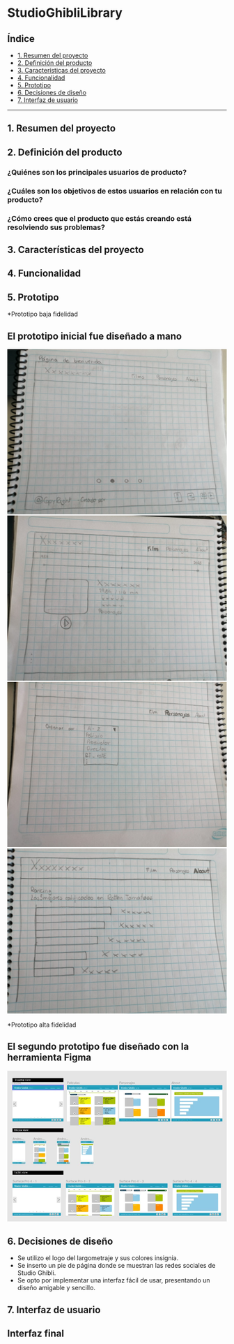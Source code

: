 # StudioGhibliLibrary

## Índice

* [1. Resumen del proyecto](#1-resumen-del-proyecto)
* [2. Definición del producto](#2-definicion-del-producto)
* [3. Características del proyecto](#3-caracteristicas-del-proyecto)
* [4. Funcionalidad](#4-funcionalidad)
* [5. Prototipo](#5-prototipo)
* [6. Decisiones de diseño](#6-decisiones-de-diseño)
* [7. Interfaz de usuario](#7-interfaz-de-usuario)


***

## 1. Resumen del proyecto




## 2. Definición del producto

### ¿Quiénes son los principales usuarios de producto?


### ¿Cuáles son los objetivos de estos usuarios en relación con tu producto?


### ¿Cómo crees que el producto que estás creando está resolviendo sus problemas?


## 3. Características del proyecto




## 4. Funcionalidad



## 5. Prototipo

*Prototipo baja fidelidad
## El prototipo inicial fue diseñado a mano
![imagen1](img/prototipo1-1.jpeg)
![imagen2](img/prototipo1-2.jpeg)
![imagen3](img/prototipo1-3.jpeg)
![imagen4](img/prototipo1-4.jpeg)

*Prototipo alta fidelidad
## El segundo prototipo fue diseñado con la herramienta Figma
![imagen5](img/prototipo2.jpg)


## 6. Decisiones de diseño

- Se utilizo el logo del largometraje y sus colores insignia. 
- Se inserto un pie de página donde se muestran las redes sociales de Studio Ghibli.
- Se opto por implementar una interfaz fácil de usar, presentando un diseño amigable y sencillo.


## 7. Interfaz de usuario



## Interfaz final 

